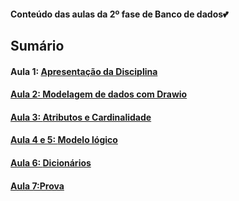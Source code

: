 <h4> Conteúdo das aulas da 2º fase de Banco de dados💕</h4>
<h2>Sumário</h2>
<h4>Aula 1: <a href="">Apresentação da Disciplina</h4>
<h4>Aula 2: <a href="https://github.com/MaineCalabrezi13/BancoDeDados/tree/main/Aula%2015.08">Modelagem de dados com Drawio</h4>
<h4>Aula 3: <a href="https://github.com/MaineCalabrezi13/BancoDeDados/tree/main/Aula%2022.08">Atributos e Cardinalidade</h4>
<h4>Aula 4 e 5: <a href="https://github.com/MaineCalabrezi13/BancoDeDados/tree/main/Aula%2029.08">Modelo lógico</h4>
<h4>Aula 6: <a href="https://github.com/MaineCalabrezi13/BancoDeDados/tree/main/12.09">Dicionários</h4>
<h4>Aula 7:Prova</h4>

